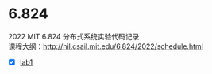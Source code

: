 # 6.824
2022 MIT 6.824 分布式系统实验代码记录  
课程大纲：http://nil.csail.mit.edu/6.824/2022/schedule.html

- [x] [lab1](http://nil.csail.mit.edu/6.824/2022/labs/lab-mr.html)
